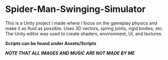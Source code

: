 # Spider-Man-Swinging-Simulator
 This is a Unity project I made where I focus on the gameplay physics and make it as fluid as possible. Uses 3D vectors, spring joints, rigid bodies, etc. The Unity editor was used to create shaders, environment, UI, and textures.
 
 **Scripts can be found under Assets/Scripts**
 
 ***NOTE THAT ALL IMAGES AND MUSIC ARE NOT MADE BY ME***
